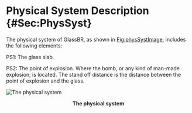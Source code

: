 # Physical System Description {#Sec:PhysSyst}

The physical system of GlassBR, as shown in [Fig:physSystImage](./SecPhysSyst.md#Figure:physSystImage), includes the following elements:

PS1: The glass slab.

PS2: The point of explosion. Where the bomb, or any kind of man-made explosion, is located. The stand off distance is the distance between the point of explosion and the glass.

<div id="Figure:physSystImage"></div>

![The physical system](/assets/physicalsystimage.png)

**<p align="center">The physical system</p>**
